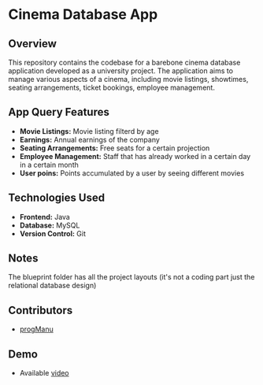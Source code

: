 # Cinema Database App

## Overview
This repository contains the codebase for a barebone cinema database application developed as a university project. The application aims to manage various aspects of a cinema, including movie listings, showtimes, seating arrangements, ticket bookings, employee management.

## App Query Features
- **Movie Listings:** Movie listing filterd by age
- **Earnings:** Annual earnings of the company
- **Seating Arrangements:** Free seats for a certain projection
- **Employee Management:** Staff that has already worked in a certain day in a certain month
- **User poins:** Points accumulated by a user by seeing different movies

## Technologies Used
- **Frontend:** Java
- **Database:** MySQL
- **Version Control:** Git

## Notes
The blueprint folder has all the project layouts (it's not a coding part just the relational database design)

## Contributors
- [progManu](https://github.com/progManu)

## Demo
- Available [video](https://youtu.be/Hmu8kotTgJ0)


